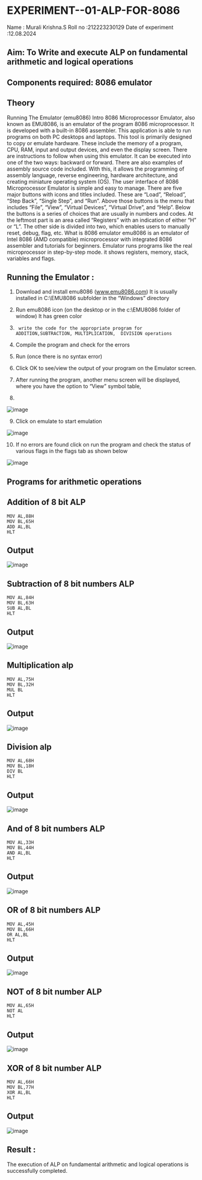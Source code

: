 # EXPERIMENT--01-ALP-FOR-8086
Name : Murali Krishna.S 
Roll no :212223230129
Date of experiment :12.08.2024





## Aim: To Write and execute ALP on fundamental arithmetic and logical operations
## Components required: 8086  emulator 
## Theory 
Running The Emulator (emu8086) Intro 8086 Microprocessor Emulator, also known as EMU8086, is an emulator of the program 8086 microprocessor. It is developed with a built-in 8086 assembler. This application is able to run programs on both PC desktops and laptops. This tool is primarily designed to copy or emulate hardware. These include the memory of a program, CPU, RAM, input and output devices, and even the display screen. There are instructions to follow when using this emulator. It can be executed into one of the two ways: backward or forward. There are also examples of assembly source code included. With this, it allows the programming of assembly language, reverse engineering, hardware architecture, and creating miniature operating system (OS). The user interface of 8086 Microprocessor Emulator is simple and easy to manage. There are five major buttons with icons and titles included. These are “Load”, “Reload”, “Step Back”, “Single Step”, and “Run”. Above those buttons is the menu that includes “File”, “View”, “Virtual Devices”, “Virtual Drive”, and “Help”. Below the buttons is a series of choices that are usually in numbers and codes. At the leftmost part is an area called “Registers” with an indication of either “H” or “L”. The other side is divided into two, which enables users to manually reset, debug, flag, etc. What is 8086 emulator emu8086 is an emulator of Intel 8086 (AMD compatible) microprocessor with integrated 8086 assembler and tutorials for beginners. Emulator runs programs like the real microprocessor in step-by-step mode. it shows registers, memory, stack, variables and flags.


 ## Running the Emulator :
1.	Download and install emu8086 (www.emu8086.com) It is usually installed in C:\EMU8086 subfolder in the “Windows” directory
2.	  Run  emu8086 icon (on the desktop or in the c:\EMU8086 folder of window) It has green color 
 
 
3.		write the code for the appropriate program for ADDITION,SUBTRACTION, MULTIPLICATION,  DIVISION operations 

4.	 Compile the program and check for the errors 
5.	Run (once there is no syntax error) 

6.	Click OK to see/view the output of your program on the Emulator screen. 


7.	After running the program, another menu screen will be displayed, where you have the option to “View” symbol table,
8.	 


![image](https://user-images.githubusercontent.com/36288975/189273263-d65baae9-4b8f-4723-afb3-c0ffa4052b04.png)











9.	Click on emulate to start emulation 








![image](https://user-images.githubusercontent.com/36288975/189273273-9bb36ec1-e2e8-4892-8d35-37707332bfdc.png)








10.	If no errors are found click on run the program and check the status of various flags in the flags tab as shown below 






![image](https://user-images.githubusercontent.com/36288975/189273277-113a2a33-4a40-4ff8-95a5-ecd3a1f504fe.png)







## Programs for arithmetic  operations

## Addition  of 8 bit ALP 
```
MOV AL,88H
MOV BL,65H
ADD AL,BL
HLT
```



## Output  
![image](https://github.com/user-attachments/assets/6fef3c48-6dd0-4741-877f-71d1af58bc45)

 
## Subtraction   of 8 bit numbers  ALP
```
MOV AL,84H
MOV BL,63H
SUB AL,BL
HLT
```
 
## Output
![image](https://github.com/user-attachments/assets/cd42b909-3d1c-47d9-89da-5e02145c0ae7)

## Multiplication alp 
```
MOV AL,75H
MOV BL,32H
MUL BL
HLT
```
 ## Output  
 ![image](https://github.com/user-attachments/assets/5b2698fc-591b-43f8-88d9-55e9fbe0b4a5)



## Division alp 
```
MOV AL,68H
MOV BL,18H
DIV BL
HLT
```
## Output  
![image](https://github.com/user-attachments/assets/3199f6d1-0f65-4cd7-a7e1-2ee6d0b744f2)

## And of 8 bit numbers ALP
```
MOV AL,33H
MOV BL,44H
AND AL,BL
HLT
```
## Output
![image](https://github.com/user-attachments/assets/0cebbf7f-a531-4b2a-8d21-c575e4e3269e)

## OR of 8 bit numbers ALP
```
MOV AL,45H
MOV BL,66H
OR AL,BL
HLT
```
## Output
![image](https://github.com/user-attachments/assets/58938181-6e24-4fed-bfd1-5e5450a5a4fe)

## NOT of 8 bit number ALP
```
MOV AL,65H
NOT AL
HLT
```
## Output
![image](https://github.com/user-attachments/assets/72261238-8e58-4a69-a31a-63df8c94d1bc)

## XOR of 8 bit number ALP
```
MOV AL,66H
MOV BL,77H
XOR AL,BL
HLT
```
## Output
![image](https://github.com/user-attachments/assets/1be4fbc1-b988-4914-abf2-5e221020bf4d)



## Result :
The execution of ALP on fundamental arithmetic and logical operations is successfully completed.

 








